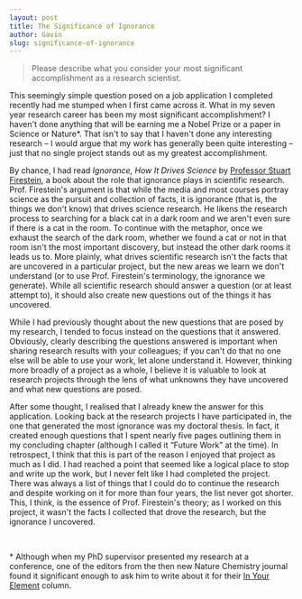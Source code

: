 ```yaml
---
layout: post
title: The Significance of Ignorance
author: Gavin
slug: significance-of-ignorance
---
```


> Please describe what you consider your most significant accomplishment as a research scientist.

This seemingly simple question posed on a job application I completed recently had me stumped when I first came across it.
What in my seven year research career has been my most significant accomplishment? 
I haven't done anything that will be earning me a Nobel Prize or a paper in Science or Nature\*.
That isn't to say that I haven't done any interesting research – I would argue that my work has generally been quite interesting – just that no single project stands out as my greatest accomplishment.
<!--more-->

By chance, I had read *Ignorance, How It Drives Science* by [Professor Stuart Firestein](http://bioweb.biology.columbia.edu/firestein/?page_id=8), a book about the role that ignorance plays in scientific research.
Prof. Firestein's argument is that while the media and most courses portray science as the pursuit and collection of facts, it is ignorance (that is, the things we don't know) that drives science research.
He likens the research process to searching for a black cat in a dark room and we aren't even sure if there is a cat in the room. 
To continue with the metaphor, once we exhaust the search of the dark room, whether we found a cat or not in that room isn't the most important discovery, but instead the other dark rooms it leads us to. 
More plainly, what drives scientific research isn't the facts that are uncovered in a particular project, but the new areas we learn we don't understand (or to use Prof. Firestein's terminology, the ignorance we generate). 
While all scientific research should answer a question (or at least attempt to), it should also create new questions out of the things it has uncovered.

While I had previously thought about the new questions that are posed by
my research, I tended to focus instead on the questions that it
answered. Obviously, clearly describing the questions answered is
important when sharing research results with your colleagues; if you
can't do that no one else will be able to use your work, let alone
understand it. However, thinking more broadly of a project as a whole, I
believe it is valuable to look at research projects through the lens of
what unknowns they have uncovered and what new questions are posed.

After some thought, I realised that I already knew the answer for this
application. Looking back at the research projects I have participated
in, the one that generated the most ignorance was my doctoral thesis. In
fact, it created enough questions that I spent nearly five pages
outlining them in my concluding chapter (although I called it “Future
Work” at the time). In retrospect, I think that this is part of the
reason I enjoyed that project as much as I did. I had reached a point
that seemed like a logical place to stop and write up the work, but I
never felt like I had completed the project. There was always a list of
things that I could do to continue the research and despite working on
it for more than four years, the list never got shorter. This, I think,
is the essence of Prof. Firestein's theory; as I worked on this project,
it wasn't the facts I collected that drove the research, but the
ignorance I uncovered.

 

\* Although when my PhD supervisor presented my research at a conference, one of the editors from the then new Nature Chemistry journal found it significant enough to ask him to write about it for their [In Your Element](http://dx.doi.org/10.1038/nchem.1076) column.

